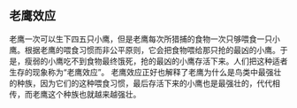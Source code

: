 ## 老鹰效应
老鹰一次可以生下四五只小鹰，但是老鹰每次所猎捕的食物一次只够喂食一只小鹰。根据老鹰的喂食习惯而非公平原则，它会把食物喂给那只抢的最凶的小鹰。于是，瘦弱的小鹰吃不到食物最终饿死，抢的最凶的小鹰存活下来。人们把这种适者生存的现象称为“老鹰效应”。
老鹰效应正好也解释了老鹰为什么是鸟类中最强壮的种族，因为它们的这种喂食习惯，最后存活下来的小鹰也是最强壮的，代代相传，而老鹰这个种族也就越来越强壮。
